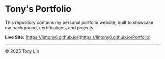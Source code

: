 # Tony's Portfolio

This repository contains my personal portfolio website, built to showcase my background, certifications, and projects.  

 **Live Site:** [https://lintony6.github.io/](https://lintony6.github.io/Portfolio)

---

© 2025 Tony Lin
